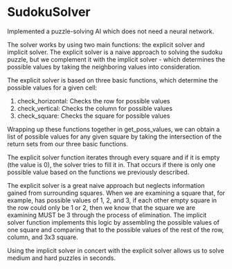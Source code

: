 # SudokuSolver
Implemented a puzzle-solving AI which does not need a neural network.

The solver works by using two main functions: the explicit solver and implicit solver.
The explicit solver is a naive approach to solving the sudoku puzzle, but we complement it with the implicit solver - which determines the possible values by taking the neighboring values into consideration.

The explicit solver is based on three basic functions, which determine the possible values for a given cell:
1. check_horizontal: Checks the row for possible values
2. check_vertical: Checks the column for possible values
3. check_square: Checks the square for possible values

Wrapping up these functions together in get_poss_values, we can obtain a list of possible values for any given square by taking the intersection of the return sets from our three basic functions.

The explicit solver function iterates through every square and if it is empty (the value is 0), the solver tries to fill it in. That occurs if there is only one possible value based on the functions we previously described.

The explicit solver is a great naive approach but neglects information gained from surrounding squares. When we are examining a square that, for example, has possible values of 1, 2, and 3, if each other empty square in the row could only be 1 or 2, then we know that the square we are examining MUST be 3 through the process of elimination. The implicit solver function implements this logic by assembling the possible values of one square and comparing that to the possible values of the rest of the row, column, and 3x3 square.

Using the implicit solver in concert with the explicit solver allows us to solve medium and hard puzzles in seconds.
